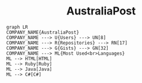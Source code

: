 <h1 align="center">AustraliaPost</h1>

```mermaid
graph LR
COMPANY_NAME{AustraliaPost}
COMPANY_NAME ---> U{Users} ---> UN[8]
COMPANY_NAME ---> R{Repositories} ---> RN[17]
COMPANY_NAME ---> G{Gists} ---> GN[32]
COMPANY_NAME ---> ML{Most Used<br>Languages}
ML --> HTML[HTML]
ML --> Ruby[Ruby]
ML --> Java[Java]
ML --> C#[C#]
```

